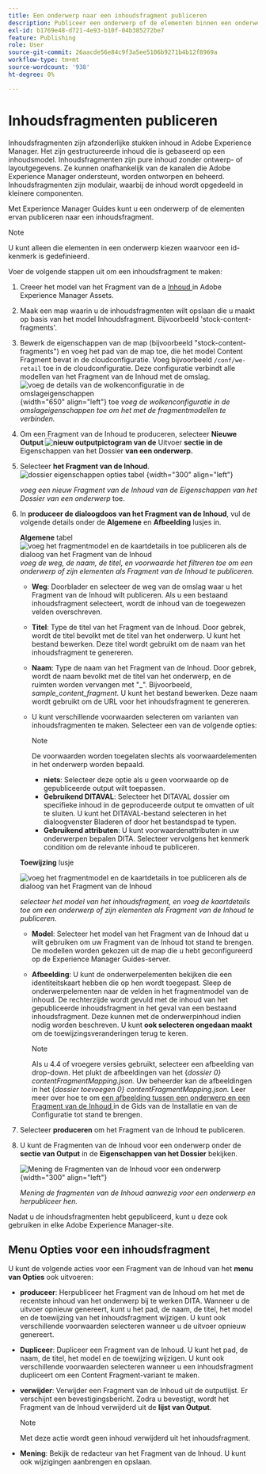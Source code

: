 ```yaml
---
title: Een onderwerp naar een inhoudsfragment publiceren
description: Publiceer een onderwerp of de elementen binnen een onderwerp aan een Fragment van de Inhoud in AEM Guides.  Leer hoe te om de aanwezige Fragments van de Inhoud voor een onderwerp te bekijken en hen opnieuw te publiceren.
exl-id: b1769e48-d721-4e93-b10f-04b385272be7
feature: Publishing
role: User
source-git-commit: 26aacde56e84c9f3a5ee5106b9271b4b12f8969a
workflow-type: tm+mt
source-wordcount: '938'
ht-degree: 0%

---
```


# Inhoudsfragmenten publiceren

Inhoudsfragmenten zijn afzonderlijke stukken inhoud in Adobe Experience Manager. Het zijn gestructureerde inhoud die is gebaseerd op een inhoudsmodel. Inhoudsfragmenten zijn pure inhoud zonder ontwerp- of layoutgegevens. Ze kunnen onafhankelijk van de kanalen die Adobe Experience Manager ondersteunt, worden ontworpen en beheerd. Inhoudsfragmenten zijn modulair, waarbij de inhoud wordt opgedeeld in kleinere componenten.

Met Experience Manager Guides kunt u een onderwerp of de elementen ervan publiceren naar een inhoudsfragment.

>[!NOTE]
>
>U kunt alleen die elementen in een onderwerp kiezen waarvoor een id-kenmerk is gedefinieerd.


Voer de volgende stappen uit om een inhoudsfragment te maken:

1. Creeer het model van het Fragment van de a [ Inhoud ](https://experienceleague.adobe.com/docs/experience-manager-65/assets/content-fragments/content-fragments-models.html?lang=en) in Adobe Experience Manager Assets.
1. Maak een map waarin u de inhoudsfragmenten wilt opslaan die u maakt op basis van het model Inhoudsfragment. Bijvoorbeeld &#39;stock-content-fragments&#39;.
1. Bewerk de eigenschappen van de map (bijvoorbeeld &quot;stock-content-fragments&quot;) en voeg het pad van de map toe, die het model Content Fragment bevat in de cloudconfiguratie.
Voeg bijvoorbeeld `/conf/we-retail` toe in de cloudconfiguratie. Deze configuratie verbindt alle modellen van het Fragment van de Inhoud met de omslag.\
   ![ voeg de details van de wolkenconfiguratie in de omslageigenschappen ](images/fragment-folder-cloud-configuration.png){width="650" align="left"} toe
   *voeg de wolkenconfiguratie in de omslageigenschappen toe om het met de fragmentmodellen te verbinden.*

1. Om een Fragment van de Inhoud te produceren, selecteer **Nieuwe Output ![ nieuw outputpictogram ](./images/Add_icon.svg) van de** Uitvoer **sectie in de** Eigenschappen van het Dossier **van een onderwerp.**
1. Selecteer **het Fragment van de Inhoud**.\
   ![ dossier eigenschappen opties tabel ](./images/file-properties-outputs-tab-new.png) {width="300" align="left"}

   *voeg een nieuw Fragment van de Inhoud van de Eigenschappen van het Dossier van een onderwerp* toe.

1. In **produceer de dialoogdoos van het Fragment van de Inhoud**, vul de volgende details onder de **Algemene** en **Afbeelding** lusjes in.

   **Algemene** tabel
   ![ voeg het fragmentmodel en de kaartdetails in toe publiceren als de dialoog van het Fragment van de Inhoud ](images/generate-content-fragment.png)
   *voeg de weg, de naam, de titel, en voorwaarde het filtreren toe om een onderwerp of zijn elementen als Fragment van de Inhoud te publiceren.*


   * **Weg**: Doorblader en selecteer de weg van de omslag waar u het Fragment van de Inhoud wilt publiceren. Als u een bestaand inhoudsfragment selecteert, wordt de inhoud van de toegewezen velden overschreven.
   * **Titel**: Type de titel van het Fragment van de Inhoud. Door gebrek, wordt de titel bevolkt met de titel van het onderwerp. U kunt het bestand bewerken. Deze titel wordt gebruikt om de naam van het inhoudsfragment te genereren.
   * **Naam**: Type de naam van het Fragment van de Inhoud. Door gebrek, wordt de naam bevolkt met de titel van het onderwerp, en de ruimten worden vervangen met &quot;_&quot;. Bijvoorbeeld, *sample_content_fragment*. U kunt het bestand bewerken.  Deze naam wordt gebruikt om de URL voor het inhoudsfragment te genereren.

   * U kunt verschillende voorwaarden selecteren om varianten van inhoudsfragmenten te maken. Selecteer een van de volgende opties:
     >[!NOTE]
     > 
     > De voorwaarden worden toegelaten slechts als voorwaardelementen in het onderwerp worden bepaald.

      * **niets**: Selecteer deze optie als u geen voorwaarde op de gepubliceerde output wilt toepassen.
      * **Gebruikend DITAVAL**: Selecteer het DITAVAL dossier om specifieke inhoud in de geproduceerde output te omvatten of uit te sluiten. U kunt het DITAVAL-bestand selecteren in het dialoogvenster Bladeren of door het bestandspad te typen.
      * **Gebruikend attributen**: U kunt voorwaardenattributen in uw onderwerpen bepalen DITA. Selecteer vervolgens het kenmerk condition om de relevante inhoud te publiceren.






   **Toewijzing** lusje

   ![ voeg het fragmentmodel en de kaartdetails in toe publiceren als de dialoog van het Fragment van de Inhoud ](images/content-fragment-mapping.png)

   *selecteer het model van het inhoudsfragment, en voeg de kaartdetails toe om een onderwerp of zijn elementen als Fragment van de Inhoud te publiceren.*

   * **Model**: Selecteer het model van het Fragment van de Inhoud dat u wilt gebruiken om uw Fragment van de Inhoud tot stand te brengen. De modellen worden gekozen uit de map die u hebt geconfigureerd op de Experience Manager Guides-server.
   * **Afbeelding**: U kunt de onderwerpelementen bekijken die een identiteitskaart hebben die op hen wordt toegepast. Sleep de onderwerpelementen naar de velden in het fragmentmodel van de inhoud.
De rechterzijde wordt gevuld met de inhoud van het gepubliceerde inhoudsfragment in het geval van een bestaand inhoudsfragment. Deze kunnen met de onderwerpinhoud indien nodig worden beschreven. U kunt **ook selecteren ongedaan maakt** om de toewijzingsveranderingen terug te keren.


     >[!NOTE]
     >
     > Als u 4.4 of vroegere versies gebruikt, selecteer een afbeelding van drop-down. Het plukt de afbeeldingen van het {*dossier 0} contentFragmentMapping.json.*  Uw beheerder kan de afbeeldingen in het {*dossier toevoegen 0} contentFragmentMapping.json.* Leer meer over hoe te om [ een afbeelding tussen een onderwerp en een Fragment van de Inhoud ](../cs-install-guide/conf-content-fragment-mapping-cs.md) in de Gids van de Installatie en van de Configuratie tot stand te brengen.

1. Selecteer **produceren** om het Fragment van de Inhoud te publiceren.

1. U kunt de Fragmenten van de Inhoud voor een onderwerp onder de **sectie van Output** in de **Eigenschappen van het Dossier** bekijken.

   ![ Mening de Fragmenten van de Inhoud voor een onderwerp ](images/outputs-options-menu-new.png){width="300" align="left"}

   *Mening de fragmenten van de Inhoud aanwezig voor een onderwerp en herpubliceer hen.*


Nadat u de inhoudsfragmenten hebt gepubliceerd, kunt u deze ook gebruiken in elke Adobe Experience Manager-site.




## Menu Opties voor een inhoudsfragment

U kunt de volgende acties voor een Fragment van de Inhoud van het **menu van Opties** ook uitvoeren:

* **produceer**: Herpubliceer het Fragment van de Inhoud om het met de recentste inhoud van het onderwerp bij te werken DITA. Wanneer u de uitvoer opnieuw genereert, kunt u het pad, de naam, de titel, het model en de toewijzing van het inhoudsfragment wijzigen. U kunt ook verschillende voorwaarden selecteren wanneer u de uitvoer opnieuw genereert.

* **Dupliceer**: Dupliceer een Fragment van de Inhoud. U kunt het pad, de naam, de titel, het model en de toewijzing wijzigen. U kunt ook verschillende voorwaarden selecteren wanneer u een inhoudsfragment dupliceert om een Content Fragment-variant te maken.

* **verwijder**: Verwijder een Fragment van de Inhoud uit de outputlijst. Er verschijnt een bevestigingsbericht. Zodra u bevestigt, wordt het Fragment van de Inhoud verwijderd uit de **lijst van Output**.

  >[!NOTE]
  >
  > Met deze actie wordt geen inhoud verwijderd uit het inhoudsfragment.

* **Mening**: Bekijk de redacteur van het Fragment van de Inhoud. U kunt ook wijzigingen aanbrengen en opslaan.